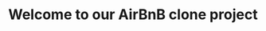 <img src="https://holbertonintranet.s3.amazonaws.com/uploads/medias/2018/6/65f4a1dd9c51265f49d0.png?X-Amz-Algorithm=AWS4-HMAC-SHA256&amp;X-Amz-Credential=AKIARDDGGGOU5BHMTQX4%2F20221013%2Fus-east-1%2Fs3%2Faws4_request&amp;X-Amz-Date=20221013T205238Z&amp;X-Amz-Expires=86400&amp;X-Amz-SignedHeaders=host&amp;X-Amz-Signature=c6934fc71cbe49ae95989bd126b9b3a6f11f9f7820e4279ddcd8a4481cb87e53" alt="" loading="lazy" style="">
<h1>Welcome to our AirBnB clone project</h1>
